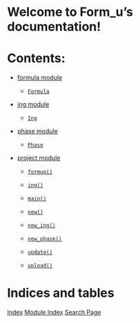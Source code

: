<!-- Form_u documentation master file, created by
sphinx-quickstart on Thu Nov 10 15:36:15 2022.
You can adapt this file completely to your liking, but it should at least
contain the root `toctree` directive. -->
# Welcome to Form_u’s documentation!

# Contents:


* [formula module](formula.md)


    * [`Formula`](formula.md#formula.Formula)


* [ing module](ing.md)


    * [`Ing`](ing.md#ing.Ing)


* [phase module](phase.md)


    * [`Phase`](phase.md#phase.Phase)


* [project module](project.md)


    * [`formup()`](project.md#project.formup)


    * [`ing()`](project.md#project.ing)


    * [`main()`](project.md#project.main)


    * [`new()`](project.md#project.new)


    * [`new_ing()`](project.md#project.new_ing)


    * [`new_phase()`](project.md#project.new_phase)


    * [`update()`](project.md#project.update)


    * [`upload()`](project.md#project.upload)


# Indices and tables

[Index](genindex.md)
[Module Index](py-modindex.md)
[Search Page](search.md)
